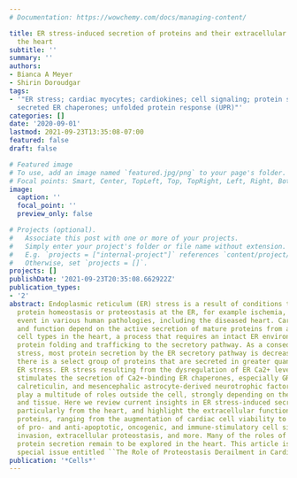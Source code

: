 ```yaml
---
# Documentation: https://wowchemy.com/docs/managing-content/

title: ER stress-induced secretion of proteins and their extracellular functions in
  the heart
subtitle: ''
summary: ''
authors:
- Bianca A Meyer
- Shirin Doroudgar
tags:
- '"ER stress; cardiac myocytes; cardiokines; cell signaling; protein secretion; proteostasis;
  secreted ER chaperones; unfolded protein response (UPR)"'
categories: []
date: '2020-09-01'
lastmod: 2021-09-23T13:35:08-07:00
featured: false
draft: false

# Featured image
# To use, add an image named `featured.jpg/png` to your page's folder.
# Focal points: Smart, Center, TopLeft, Top, TopRight, Left, Right, BottomLeft, Bottom, BottomRight.
image:
  caption: ''
  focal_point: ''
  preview_only: false

# Projects (optional).
#   Associate this post with one or more of your projects.
#   Simply enter your project's folder or file name without extension.
#   E.g. `projects = ["internal-project"]` references `content/project/deep-learning/index.md`.
#   Otherwise, set `projects = []`.
projects: []
publishDate: '2021-09-23T20:35:08.662922Z'
publication_types:
- '2'
abstract: Endoplasmic reticulum (ER) stress is a result of conditions that imbalance
  protein homeostasis or proteostasis at the ER, for example ischemia, and is a common
  event in various human pathologies, including the diseased heart. Cardiac integrity
  and function depend on the active secretion of mature proteins from a variety of
  cell types in the heart, a process that requires an intact ER environment for efficient
  protein folding and trafficking to the secretory pathway. As a consequence of ER
  stress, most protein secretion by the ER secretory pathway is decreased. Strikingly,
  there is a select group of proteins that are secreted in greater quantities during
  ER stress. ER stress resulting from the dysregulation of ER Ca2+ levels, for instance,
  stimulates the secretion of Ca2+-binding ER chaperones, especially GRP78, GRP94,
  calreticulin, and mesencephalic astrocyte-derived neurotrophic factor (MANF), which
  play a multitude of roles outside the cell, strongly depending on the cell type
  and tissue. Here we review current insights in ER stress-induced secretion of proteins,
  particularly from the heart, and highlight the extracellular functions of these
  proteins, ranging from the augmentation of cardiac cell viability to the modulation
  of pro- and anti-apoptotic, oncogenic, and immune-stimulatory cell signaling, cell
  invasion, extracellular proteostasis, and more. Many of the roles of ER stress-induced
  protein secretion remain to be explored in the heart. This article is part of a
  special issue entitled ``The Role of Proteostasis Derailment in Cardiac Diseases.''
publication: '*Cells*'
---
```

